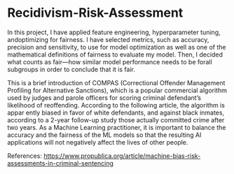 # Recidivism-Risk-Assessment
In this project, I have applied feature engineering, hyperparameter tuning, andoptimizing for fairness. I have selected metrics, such as accuracy, precision and sensitivity, to use for model optimization as well as one of the mathematical definitions of fairness to evaluate my model. Then, I decided what counts as fair—how similar model performance needs to be forall subgroups in order to conclude that it is fair.

This is a brief introduction of COMPAS (Correctional Offender Management Profiling for Alternative Sanctions), which is a popular commercial algorithm used by judges and parole officers for scoring criminal defendant’s likelihood of reoffending. According to the following article, the algorithm is appar ently biased in favor of white defendants, and against black inmates, according to a 2-year follow-up study those actually committed crime after two years. As a Machine Learning practitioner, it is important to balance the accuracy and the fairness of the ML models so that the resulting AI applications will not negatively affect the lives of other people. 

References:
https://www.propublica.org/article/machine-bias-risk-assessments-in-criminal-sentencing
